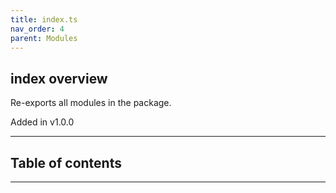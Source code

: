 ```yaml
---
title: index.ts
nav_order: 4
parent: Modules
---
```


## index overview

Re-exports all modules in the package.

Added in v1.0.0

---

<h2 class="text-delta">Table of contents</h2>

---
